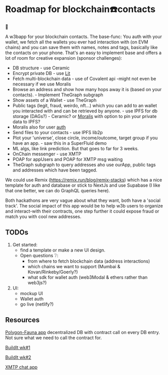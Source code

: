 # Roadmap for blockchain☎️contacts

🥁

A w3bapp for your blockchain contacts.
The base-func:
You auth with your wallet, we fetch all the wallets you ever had interaction with (on EVM chains) and you can save them with names, notes and tags, basically like the contacts on your phone.
That's an easy to implement base and offers a lot of room for creative expansion (sponsor challenges):

- DB structure - use Ceramic
- Encrypt private DB - use [Lit](https://developer.litprotocol.com/)
- Fetch multi-blockchain data - use of Covalent api -might not even be necessary if we use Moralis
- Browse an address and show how many hops away it is (based on your contacts). - Implement TheGraph subgraph
- Show assets of a Wallet - use TheGraph
- Public tags (legit, fraud, weirdo, nft...) which you can add to an wallet you interacted with and can be retrieved by anyone. - use IPFS for db storage (DAGs?) - Ceramic? or [Moralis](https://moralis.io/) with option to pin your private data to IPFS?
- Moralis also for user [auth](https://docs.moralis.io/moralis-dapp/connect-the-sdk/connect-with-react)
- Send files to your contacts - use IPFS lib2p
- Plot your 'universe', close circle, income/outcome, target group if you have an app. - saw this in a SuperFluid demo
- ML algs, like link prediction. But that goes to far for 3 weeks.
- OnChain messenger - use XMTP
- POAP for appUsers and POAP for XMTP msg waiting
- TheGraph subgraph to query addresses aho use ourApp, public tags and addresses which have been tagged.


We could use Remix (https://remix.run/blog/remix-stacks) which has a nice template for auth and database or stick to NextJs and use Supabase (I like that one better, we can do GraphQL queries here).

Both hackathons are very vague about what they want, both have a 'social track'.
The social impact of this app would be to help w3b users to organize and interact-with their contracts, one step further it could expose fraud or match you with cool new addresses.

## TODOs

1. Get started:
   - find a template or make a new UI design.
   - Open questions ❔:
     - from where to fetch blockchain data (address interactions)
     - which chains we want to support (Mumbai & Kovan/Rinkeby/Goerly?)
     - what sdk for wallet auth (web3Modal & ethers rather than web3js?)
2. UI:
   - mockup UI
   - Wallet auth
   - go live (netlify?)

## Resources

[Polygon-Fauna app](https://docs.polygon.technology/docs/develop/dapp-fauna-polygon-react/) decentralized DB with contract call on every DB entry. Not sure what we need to call the contract for.

[BuildIt wk#1](https://www.youtube.com/watch?v=S8hZ5rDV7kg)

[BuildIt wk#2](https://www.youtube.com/watch?v=2Bae-wfl0es)

[XMTP chat app](https://github.com/xmtp/example-chat-react_)
